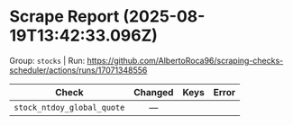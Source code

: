 # Scrape Report (2025-08-19T13:42:33.096Z)

Group: `stocks`  |  Run: https://github.com/AlbertoRoca96/scraping-checks-scheduler/actions/runs/17071348556

| Check | Changed | Keys | Error |
|---|:---:|:--|:--|
| `stock_ntdoy_global_quote` | — |  |  |
